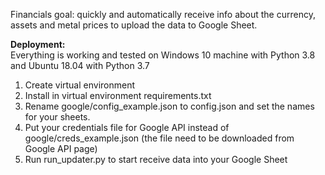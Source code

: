 Financials goal: quickly and automatically receive info about the currency, assets and metal prices to upload the data to Google Sheet.


**Deployment:**<br />
Everything is working and tested on Windows 10 machine with Python 3.8 and Ubuntu 18.04 with Python 3.7
1. Create virtual environment
2. Install in virtual environment requirements.txt
3. Rename google/config_example.json to config.json and set the names for your sheets.
4. Put your credentials file for Google API instead of google/creds_example.json (the file need to be downloaded from Google API page)
5. Run run_updater.py to start receive data into your Google Sheet